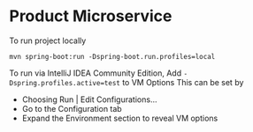 # Product Microservice


To run project locally
```shell
mvn spring-boot:run -Dspring-boot.run.profiles=local
```

To run via IntelliJ IDEA Community Edition, Add `-Dspring.profiles.active=test` to VM Options
This can be set by
- Choosing Run | Edit Configurations...
- Go to the Configuration tab
- Expand the Environment section to reveal VM options